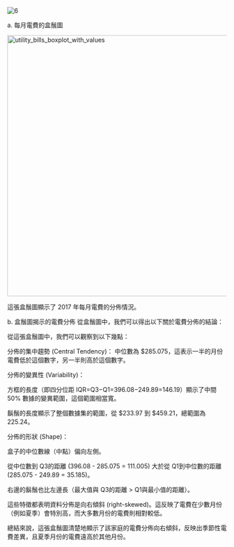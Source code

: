 


![6](https://github.com/user-attachments/assets/cbeff288-7b3b-462d-9718-d49a72e21302)



a. 每月電費的盒鬚圖

<img width="1200" height="600" alt="utility_bills_boxplot_with_values" src="https://github.com/user-attachments/assets/b1be74d7-1c98-4579-90eb-030f53a1f48d" />

這張盒鬚圖顯示了 2017 年每月電費的分佈情況。

b. 盒鬚圖揭示的電費分佈
從盒鬚圖中，我們可以得出以下關於電費分佈的結論：

從這張盒鬚圖中，我們可以觀察到以下幾點：

分佈的集中趨勢 (Central Tendency)：
中位數為 $285.075，這表示一半的月份電費低於這個數字，另一半則高於這個數字。

分佈的變異性 (Variability)：

方框的長度（即四分位距 IQR=Q3−Q1=396.08−249.89=146.19）顯示了中間 50% 數據的變異範圍，這個範圍相當寬。

鬍鬚的長度顯示了整個數據集的範圍，從 $233.97 到 $459.21，總範圍為 225.24。

分佈的形狀 (Shape)：

盒子的中位數線（中點）偏向左側。

從中位數到 Q3的距離 (396.08 - 285.075 = 111.005) 大於從 Q1到中位數的距離 (285.075 - 249.89 = 35.185)。

右邊的鬍鬚也比左邊長（最大值與 Q3的距離 > Q1與最小值的距離）。

這些特徵都表明資料分佈是向右傾斜 (right-skewed)。這反映了電費在少數月份（例如夏季）會特別高，而大多數月份的電費則相對較低。

總結來說，這張盒鬚圖清楚地顯示了該家庭的電費分佈向右傾斜，反映出季節性電費差異，且夏季月份的電費遠高於其他月份。
